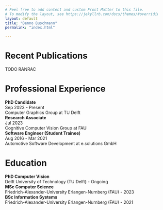 ```yaml
---
# Feel free to add content and custom Front Matter to this file.
# To modify the layout, see https://jekyllrb.com/docs/themes/#overriding-theme-defaults
layout: default
title: "Benno Buschmann"
permalink: "index.html"

---
```

<h1>Recent Publications</h1>
TODO RANRAC

<h1>Professional Experience</h1>
<section>
<b>PhD Candidate</b><br>
Sep 2023 - Present<br>
Computer Graphics Group at TU Delft
</section>

<section>
<b>Research Associate</b><br>
Jul 2023<br>
Cognitive Computer Vision Group at FAU
</section>

<section>
<b>Software Engineer (Student Trainee)</b><br>
Aug 2016 - Mar 2021<br>
Automotive Software Development at e.solutions GmbH
</section>

<h1>Education</h1>
<section>
<b>PhD Computer Vision</b><br>
Delft University of Technology (TU Delft) - Ongoing
</section>

<section>
<b>MSc Computer Science</b><br>
Friedrich-Alexander-University Erlangen-Nurnberg (FAU) - 2023
</section>

<section>
<b>BSc Information Systems</b><br>
Friedrich-Alexander-University Erlangen-Nurnberg (FAU) - 2021
</section>


